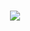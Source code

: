 <h1 align="center">
<img src="https://readme-typing-svg.herokuapp.com?font=Julee&color=8FB8DE&size=30&lines=Hey!...+Ish+here!;">
</h1>
